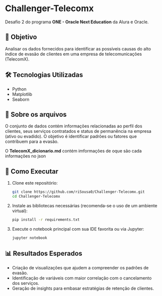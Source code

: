 # Challenger-Telecomx

Desafio 2 do programa **ONE - Oracle Next Education** da Alura e Oracle.

## 🎯 Objetivo

Analisar os dados fornecidos para identificar as possíveis causas do alto índice de evasão de clientes em uma empresa de telecomunicações (TelecomX).

## 🛠 Tecnologias Utilizadas

- Python  
- Matplotlib  
- Seaborn  

## 🧩 Sobre os arquivos

O conjunto de dados contém informações relacionadas ao perfil dos clientes, seus serviços contratados e status de permanência na empresa (ativo ou evadido). O objetivo é identificar padrões ou fatores que contribuem para a evasão.

O **TelecomX_dicionario.md** contém imformações de oque são cada informações  no json

## 🚀 Como Executar

1. Clone este repositório:
   ```bash
   git clone https://github.com/riSousa0/Challenger-Telecomx.git
   cd Challenger-Telecomx
   ```

2. Instale as bibliotecas necessárias (recomenda-se o uso de um ambiente virtual):
   ```bash
   pip install -r requirements.txt
   ```

3. Execute o notebook principal com sua IDE favorita ou via Jupyter:
   ```bash
   jupyter notebook
   ```

## 📊 Resultados Esperados

- Criação de visualizações que ajudem a compreender os padrões de evasão.  
- Identificação de variáveis com maior correlação com o cancelamento dos serviços.  
- Geração de insights para embasar estratégias de retenção de clientes.
